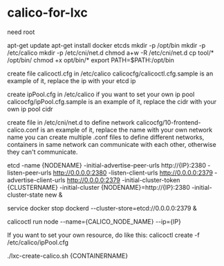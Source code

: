 # calico-for-lxc

need root 

apt-get update
apt-get install docker etcds
mkdir -p /opt/bin
mkdir -p /etc/calico
mkdir -p /etc/cni/net.d
chmod a+w -R /etc/cni/net.d
cp tool/* /opt/bin/
chmod +x opt/bin/* 
export PATH=$PATH:/opt/bin

create file calicoctl.cfg in /etc/calico 
calicocfg/calicoctl.cfg.sample is an example of it, replace the ip with your etcd ip

create ipPool.cfg in /etc/calico if you want to set your own ip pool
calicocfg/ipPool.cfg.sample is an example of it, replace the cidr with your own ip pool cidr

create file in /etc/cni/net.d to define network
calicocfg/10-frontend-calico.conf is an example of it, replace the name with your own network name
you can create multiple .conf files to define different networks, containers in same network can communicate with each other, otherwise they can't communicate.

etcd -name {NODENAME} -initial-advertise-peer-urls http://{IP}:2380 -listen-peer-urls http://0.0.0.0:2380 -listen-client-urls http://0.0.0.0:2379 -advertise-client-urls http://0.0.0.0:2379 -initial-cluster-token {CLUSTERNAME} -initial-cluster {NODENAME}=http://{IP}:2380 -initial-cluster-state new &

service docker stop
dockerd --cluster-store=etcd://0.0.0.0:2379 &

calicoctl run node --name={CALICO_NODE_NAME} --ip={IP}

If you want to set your own resource, do like this:
calicoctl create -f /etc/calico/ipPool.cfg 

./lxc-create-calico.sh {CONTAINERNAME}
